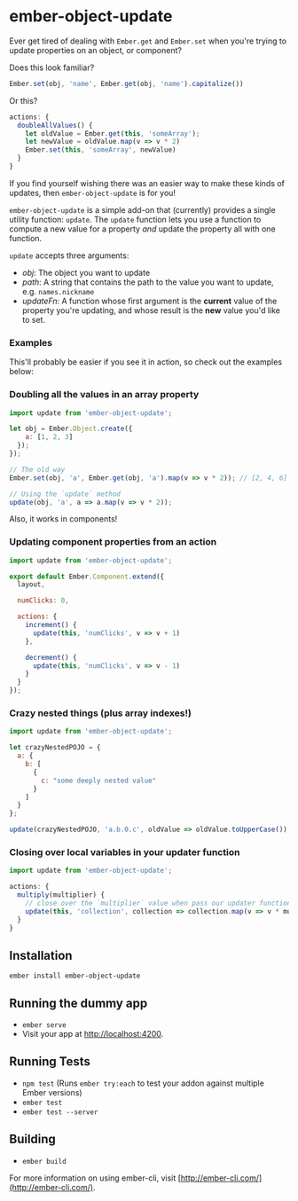 # ember-object-update

Ever get tired of dealing with `Ember.get` and `Ember.set` when you're trying to update properties on an object, or component?

Does this look familiar?

```js
Ember.set(obj, 'name', Ember.get(obj, 'name').capitalize())
```

Or this?

```js
actions: {
  doubleAllValues() {
    let oldValue = Ember.get(this, 'someArray');
    let newValue = oldValue.map(v => v * 2)
    Ember.set(this, 'someArray', newValue)
  }
}
```

If you find yourself wishing there was an easier way to make these kinds of updates, then `ember-object-update` is for you!

`ember-object-update` is a simple add-on that (currently) provides a single utility function: `update`. The `update` function lets you use a function to compute a new value for a property *and* update the property all with one function.

`update` accepts three arguments:
  - *obj*: The object you want to update
  - *path*: A string that contains the path to the value you want to update, e.g. `names.nickname`
  - *updateFn*: A function whose first argument is the **current** value of the property you're updating, and whose result is the **new** value you'd like to set.

### Examples

This'll probably be easier if you see it in action, so check out the examples below:

### Doubling all the values in an array property
```js
import update from 'ember-object-update';

let obj = Ember.Object.create({
    a: [1, 2, 3]
  });
});

// The old way
Ember.set(obj, 'a', Ember.get(obj, 'a').map(v => v * 2)); // [2, 4, 6]

// Using the `update` method
update(obj, 'a', a => a.map(v => v * 2));
```

Also, it works in components!

### Updating component properties from an action
```js
import update from 'ember-object-update';

export default Ember.Component.extend({
  layout,

  numClicks: 0,

  actions: {
    increment() {
      update(this, 'numClicks', v => v + 1)
    },

    decrement() {
      update(this, 'numClicks', v => v - 1)
    }
  }
});
```

### Crazy nested things (plus array indexes!)
```js
import update from 'ember-object-update';

let crazyNestedPOJO = {
  a: {
    b: [
      {
        c: "some deeply nested value"
      }
    ]
  }
};

update(crazyNestedPOJO, 'a.b.0.c', oldValue => oldValue.toUpperCase());
```

### Closing over local variables in your updater function
```js
import update from 'ember-object-update';

actions: {
  multiply(multiplier) {
    // close over the `multiplier` value when pass our updater function into `update`
    update(this, 'collection', collection => collection.map(v => v * multiplier));
  }
}
```

## Installation

`ember install ember-object-update`

## Running the dummy app

* `ember serve`
* Visit your app at [http://localhost:4200](http://localhost:4200).

## Running Tests

* `npm test` (Runs `ember try:each` to test your addon against multiple Ember versions)
* `ember test`
* `ember test --server`

## Building

* `ember build`

For more information on using ember-cli, visit [http://ember-cli.com/](http://ember-cli.com/).
